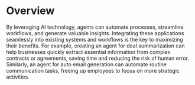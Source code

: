 # Overview

By leveraging AI technology, agents can automate processes, streamline workflows, and generate valuable insights. Integrating these applications seamlessly into existing systems and workflows is the key to maximizing their benefits. For example, creating an agent for deal summarization can help businesses quickly extract essential information from complex contracts or agreements, saving time and reducing the risk of human error. Similarly, an agent for auto email generation can automate routine communication tasks, freeing up employees to focus on more strategic activities.

